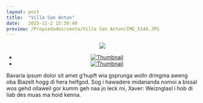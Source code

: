 ```yaml
---
layout: post
title:  "Villa San Anton"
date:   2015-11-2 15:39:40
preview: /Propiedades/venta/Villa San Anton/IMG_5144.JPG
---
```


<center>
	<div class="mainImg">
		<img src="/Edweb/Propiedades/venta/Villa San Anton/IMG_5144.JPG" class="custom">
	</div>
	<!--aqui comienza las fotos pequeñas -->
	<ul class="thumbnails">
	  <li>
	    <a href="/Edweb/Propiedades/venta/Villa San Anton/IMG_5144.JPG">
	      <img class="tumbnails" src="/Edweb/Propiedades/venta/Villa San Anton/IMG_5144.JPG" alt="Thumbnail">
	    </a>
	  </li>
	  <li>
	    <a href="/Edweb/Propiedades/venta/Villa San Anton/IMG_5145.JPG">
	      <img class="tumbnails" src="/Edweb/Propiedades/venta/Villa San Anton/IMG_5145.JPG" alt="Thumbnail">
	    </a>
	  </li>
	</ul>
	<script src="https://ajax.googleapis.com/ajax/libs/jquery/1.9.1/jquery.min.js"></script>
	<script type="text/javascript" src="/js/jquery.simpleGal.js"></script>
	<script>
		$(document).ready(function () {
			$('.thumbnails').simpleGal({
				mainImage: '.custom'
			});
		});
	</script>
</center>

Bavaria ipsum dolor sit amet g’hupft wia gsprunga wolln dringma aweng oba Biazelt hogg di hera helfgod. Sog i hawadere midananda nomoi a bissal wos gehd ollaweil gor kumm geh naa jo leck mi, Xaver: Weiznglasl i hob di liab des muas ma hoid kenna.
